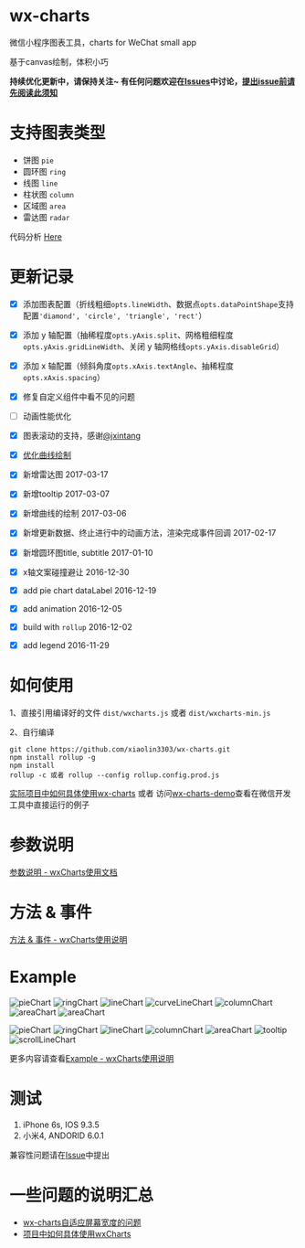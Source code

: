 # wx-charts
微信小程序图表工具，charts for WeChat small app

基于canvas绘制，体积小巧

**持续优化更新中，请保持关注~ 有任何问题欢迎在[Issues](https://github.com/xiaolin3303/wx-charts/issues)中讨论，[提出issue前请先阅读此须知](https://github.com/xiaolin3303/wx-charts/issues/67)**

# 支持图表类型
- 饼图   `pie`
- 圆环图 `ring`
- 线图   `line`
- 柱状图 `column`
- 区域图 `area`
- 雷达图 `radar`

代码分析 [Here](https://segmentfault.com/a/1190000007649376)

# 更新记录 

- [x] 添加图表配置（折线粗细`opts.lineWidth`、数据点`opts.dataPointShape`支持配置`'diamond', 'circle', 'triangle', 'rect'`）
- [x] 添加 y 轴配置（抽稀程度`opts.yAxis.split`、网格粗细程度`opts.yAxis.gridLineWidth`、关闭 y 轴网格线`opts.yAxis.disableGrid`）
- [x] 添加 x 轴配置（倾斜角度`opts.xAxis.textAngle`、抽稀程度`opts.xAxis.spacing`）
- [x] 修复自定义组件中看不见的问题

- [ ] 动画性能优化
- [x] 图表滚动的支持，感谢[@jxintang](https://github.com/jxintang)
- [x] [优化曲线绘制](https://github.com/xiaolin3303/wx-charts/issues/79)
- [x] 新增雷达图 2017-03-17
- [x] 新增tooltip 2017-03-07
- [x] 新增曲线的绘制 2017-03-06
- [x] 新增更新数据、终止进行中的动画方法，渲染完成事件回调 2017-02-17
- [x] 新增圆环图title, subtitle 2017-01-10
- [x] x轴文案碰撞避让 2016-12-30
- [x] add pie chart dataLabel  2016-12-19
- [x] add animation  2016-12-05
- [x] build with `rollup` 2016-12-02
- [x] add legend  2016-11-29

# 如何使用
1、直接引用编译好的文件 `dist/wxcharts.js` 或者 `dist/wxcharts-min.js`

2、自行编译

```
git clone https://github.com/xiaolin3303/wx-charts.git
npm install rollup -g
npm install
rollup -c 或者 rollup --config rollup.config.prod.js
```
[实际项目中如何具体使用wx-charts](https://github.com/xiaolin3303/wx-charts/issues/28) 或者 访问[wx-charts-demo](https://github.com/xiaolin3303/wx-charts-demo)查看在微信开发工具中直接运行的例子

# 参数说明

[参数说明 - wxCharts使用文档](https://github.com/xiaolin3303/wx-charts/issues/56)

# 方法 & 事件

[方法 & 事件 - wxCharts使用说明](https://github.com/xiaolin3303/wx-charts/issues/57)

# Example

![pieChart](https://raw.githubusercontent.com/xiaolin3303/wx-charts/master/example/pie.png)
![ringChart](https://raw.githubusercontent.com/xiaolin3303/wx-charts/master/example/ring.png)
![lineChart](https://raw.githubusercontent.com/xiaolin3303/wx-charts/master/example/line.png)
![curveLineChart](https://raw.githubusercontent.com/xiaolin3303/wx-charts/4636c9d2fbbaaa7944ee48e02b3a595e77c099e5/example/curve-line.png)
![columnChart](https://raw.githubusercontent.com/xiaolin3303/wx-charts/master/example/column.png)
![areaChart](https://raw.githubusercontent.com/xiaolin3303/wx-charts/master/example/area.png)
![areaChart](https://raw.githubusercontent.com/xiaolin3303/wx-charts/master/example/radar.png)

![pieChart](https://raw.githubusercontent.com/xiaolin3303/wx-charts/master/example/pie.gif)
![ringChart](https://raw.githubusercontent.com/xiaolin3303/wx-charts/master/example/ring.gif)
![lineChart](https://raw.githubusercontent.com/xiaolin3303/wx-charts/master/example/line.gif)
![columnChart](https://raw.githubusercontent.com/xiaolin3303/wx-charts/master/example/column.gif)
![areaChart](https://raw.githubusercontent.com/xiaolin3303/wx-charts/master/example/area.gif)
![tooltip](https://raw.githubusercontent.com/xiaolin3303/wx-charts/master/example/tooltip.gif)
![scrollLineChart](https://raw.githubusercontent.com/xiaolin3303/wx-charts/master/example/scrollLine.gif)

更多内容请查看[Example - wxCharts使用说明](https://github.com/xiaolin3303/wx-charts/issues/58)

# 测试 
1. iPhone 6s, IOS 9.3.5
2. 小米4, ANDORID 6.0.1

兼容性问题请在[Issue](https://github.com/xiaolin3303/wx-charts/issues)中提出

# 一些问题的说明汇总
- [wx-charts自适应屏幕宽度的问题](https://github.com/xiaolin3303/wx-charts/issues/4)
- [项目中如何具体使用wxCharts](https://github.com/xiaolin3303/wx-charts/issues/28)
